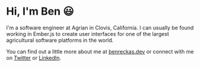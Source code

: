 # Hi, I'm Ben 😃

I'm a software engineer at Agrian in Clovis, California. I can usually be found working in Ember.js to create user interfaces for one of the largest agricultural software platforms in the world.

You can find out a little more about me at [benreckas.dev](https://benreckas.dev) or connect with me on [Twitter](https://www.twitter.com/benreckas) or [LinkedIn](https://www.linkedin.com/in/benreckas).
